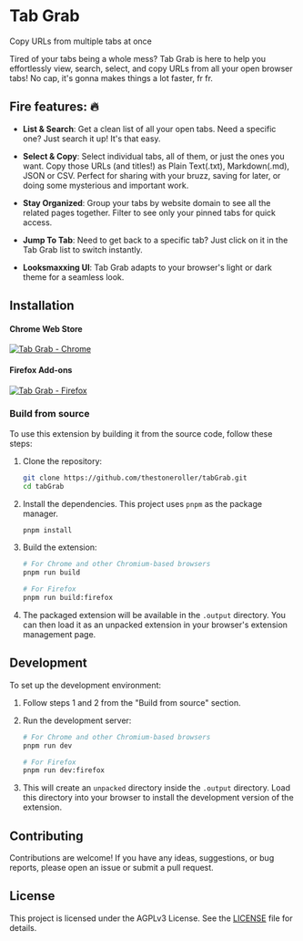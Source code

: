 # Tab Grab

Copy URLs from multiple tabs at once

Tired of your tabs being a whole mess? Tab Grab is here to help you effortlessly view, search, select, and copy URLs from all your open browser tabs! No cap, it's gonna makes things a lot faster, fr fr.

## Fire features: 🔥

- **List & Search**: Get a clean list of all your open tabs. Need a specific one? Just search it up! It's that easy.

- **Select & Copy**: Select individual tabs, all of them, or just the ones you want. Copy those URLs (and titles!) as Plain Text(.txt), Markdown(.md), JSON or CSV. Perfect for sharing with your bruzz, saving for later, or doing some mysterious and important work.

- **Stay Organized**: Group your tabs by website domain to see all the related pages together. Filter to see only your pinned tabs for quick access.

- **Jump To Tab**: Need to get back to a specific tab? Just click on it in the Tab Grab list to switch instantly.

- **Looksmaxxing UI**: Tab Grab adapts to your browser's light or dark theme for a seamless look.

## Installation

#### Chrome Web Store

[![Tab Grab - Chrome](https://img.shields.io/chrome-web-store/v/jcblcjolcojmfopefcighfmkkefbaofg?label=Tab%20Grab%20-%20Chrome&style=for-the-badge)](https://chromewebstore.google.com/detail/tab-grab/jcblcjolcojmfopefcighfmkkefbaofg)

#### Firefox Add-ons

[![Tab Grab - Firefox](https://img.shields.io/amo/v/tab-grab?label=Tab%20Grab%20-%20Firefox&style=for-the-badge)](https://addons.mozilla.org/en-US/firefox/addon/tab-grab/)

### Build from source

To use this extension by building it from the source code, follow these steps:

1.  Clone the repository:
    ```bash
    git clone https://github.com/thestoneroller/tabGrab.git
    cd tabGrab
    ```

2.  Install the dependencies. This project uses `pnpm` as the package manager.
    ```bash
    pnpm install
    ```

3.  Build the extension:
    ```bash
    # For Chrome and other Chromium-based browsers
    pnpm run build

    # For Firefox
    pnpm run build:firefox
    ```

4.  The packaged extension will be available in the `.output` directory. You can then load it as an unpacked extension in your browser's extension management page.

## Development

To set up the development environment:

1.  Follow steps 1 and 2 from the "Build from source" section.

2.  Run the development server:
    ```bash
    # For Chrome and other Chromium-based browsers
    pnpm run dev

    # For Firefox
    pnpm run dev:firefox
    ```

3.  This will create an `unpacked` directory inside the `.output` directory. Load this directory into your browser to install the development version of the extension.

## Contributing

Contributions are welcome! If you have any ideas, suggestions, or bug reports, please open an issue or submit a pull request.

## License

This project is licensed under the AGPLv3 License. See the [LICENSE](LICENSE) file for details.